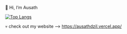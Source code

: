 👋 Hi, I’m Ausath

[![Top Langs](https://github-readme-stats.vercel.app/api/top-langs/?username=anuraghazra)](https://github.com/ausathdzil/)

💀 check out my website --> https://ausathdzil.vercel.app/

<!---
ausathdzil/ausathdzil is a ✨ special ✨ repository because its `README.md` (this file) appears on your GitHub profile.
You can click the Preview link to take a look at your changes.
--->
